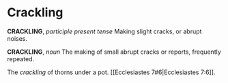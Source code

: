 # Crackling

**CRACKLING**, _participle present tense_ Making slight cracks, or abrupt noises.

**CRACKLING**, _noun_ The making of small abrupt cracks or reports, frequently repeated.

The _crackling_ of thorns under a pot. [[Ecclesiastes 7#6|Ecclesiastes 7:6]].